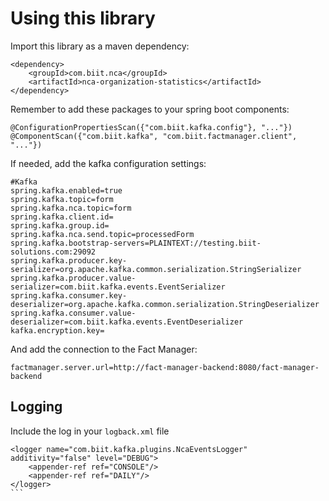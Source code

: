 # Using this library

Import this library as a maven dependency:

```
<dependency>
    <groupId>com.biit.nca</groupId>
    <artifactId>nca-organization-statistics</artifactId>
</dependency>
```

Remember to add these packages to your spring boot components:

```
@ConfigurationPropertiesScan({"com.biit.kafka.config"}, "..."})
@ComponentScan({"com.biit.kafka", "com.biit.factmanager.client", "..."})
```

If needed, add the kafka configuration settings:

```
#Kafka
spring.kafka.enabled=true
spring.kafka.topic=form
spring.kafka.nca.topic=form
spring.kafka.client.id=
spring.kafka.group.id=
spring.kafka.nca.send.topic=processedForm
spring.kafka.bootstrap-servers=PLAINTEXT://testing.biit-solutions.com:29092
spring.kafka.producer.key-serializer=org.apache.kafka.common.serialization.StringSerializer
spring.kafka.producer.value-serializer=com.biit.kafka.events.EventSerializer
spring.kafka.consumer.key-deserializer=org.apache.kafka.common.serialization.StringDeserializer
spring.kafka.consumer.value-deserializer=com.biit.kafka.events.EventDeserializer
kafka.encryption.key=
```

And add the connection to the Fact Manager:

```
factmanager.server.url=http://fact-manager-backend:8080/fact-manager-backend
```

## Logging

Include the log in your `logback.xml` file

````
<logger name="com.biit.kafka.plugins.NcaEventsLogger" additivity="false" level="DEBUG">
    <appender-ref ref="CONSOLE"/>
    <appender-ref ref="DAILY"/>
</logger>
``` 